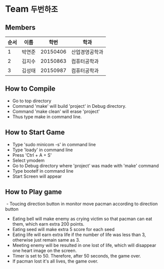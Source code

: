 Team ``두번하조``
=======================

Members
--------
|순서 | 이름 | 학번 | 학과|
| ---------  | ----------- | --------------- | ------------------------ |
|     1      | 박연준 |  20150406| 산업경영공학과 |
|     2      | 김지수 |  20150863| 컴퓨터공학과 |
|     3      | 김성태 |  20150987| 컴퓨터공학과 |


How to Compile
-----------
 - Go to top directory
 - Command 'make' will build 'project' in Debug directory.
 - Command 'make clean' will erase 'project'
 - Thus type make in command line. 

How to Start Game
-------------------
 - Type 'sudo minicom -s' in command line
 - Type 'loady' in command line
 - Press 'Ctrl + A + S'
 - Select ymodem
 - Go to Debug directory where 'project' was made with 'make' command
 - Type bootelf in command line
 - Start Screen will appear

How to Play game
-------------------
  - Toucing direction button in monitor move pacman according to direction button
  - Eating bell will make enemy as crying victim so that pacman can eat them, which earn extra 200 points.
  - Eating seed will make extra 5 score for each seed
  - Eating life will earn extra life if the number of life was less than 3, otherwise just remain same as 3.
  - Meeting enemy will be resulted in one lost of life, which will disappear one heart image on the screen. 
  - Timer is set to 50. Therefore, after 50 seconds, the game over.
  - If pacman lost it's all lives, the game over. 
